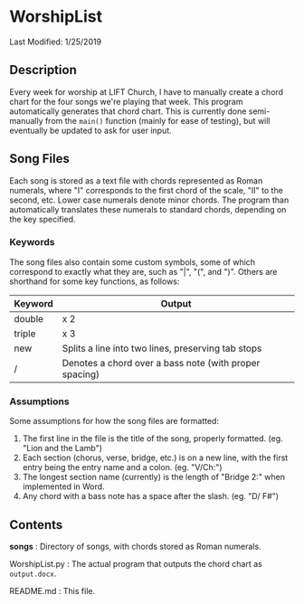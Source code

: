# WorshipList
Last Modified: 1/25/2019

## Description

Every week for worship at LIFT Church, I have to manually create a chord chart for the four songs we're playing that week. This program automatically generates that chord chart. This is currently done semi-manually from the `main()` function (mainly for ease of testing), but will eventually be updated to ask for user input.

## Song Files

Each song is stored as a text file with chords represented as Roman numerals, where "I" corresponds to the first chord of the scale, "II" to the second, etc. Lower case numerals denote minor chords. The program than automatically translates these numerals to standard chords, depending on the key specified. 

### Keywords

The song files also contain some custom symbols, some of which correspond to exactly what they are, such as "|", "(", and ")". Others are shorthand for some key functions, as follows:

| Keyword | Output |
|---|---|
|double|x 2|
|triple|x 3|
|new|Splits a line into two lines, preserving tab stops|
|/|Denotes a chord over a bass note (with proper spacing)|

### Assumptions

Some assumptions for how the song files are formatted:
1) The first line in the file is the title of the song, properly formatted. (eg. "Lion and the Lamb")
2) Each section (chorus, verse, bridge, etc.) is on a new line, with the first entry being the entry name and a colon. (eg. "V/Ch:")
3) The longest section name (currently) is the length of "Bridge 2:" when implemented in Word.
4) Any chord with a bass note has a space after the slash. (eg. "D/ F#")

## Contents

**songs**
: Directory of songs, with chords stored as Roman numerals.

WorshipList.py
: The actual program that outputs the chord chart as `output.docx`.

README.md
: This file.